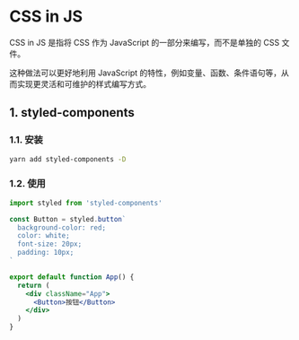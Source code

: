 # CSS in JS

CSS in JS 是指将 CSS 作为 JavaScript 的一部分来编写，而不是单独的 CSS 文件。

这种做法可以更好地利用 JavaScript 的特性，例如变量、函数、条件语句等，从而实现更灵活和可维护的样式编写方式。

## 1. styled-components

### 1.1. 安装

```bash
yarn add styled-components -D
```

### 1.2. 使用

```jsx
import styled from 'styled-components'

const Button = styled.button`
  background-color: red;
  color: white;
  font-size: 20px;
  padding: 10px;
`

export default function App() {
  return (
    <div className="App">
      <Button>按钮</Button>
    </div>
  )
}
```
